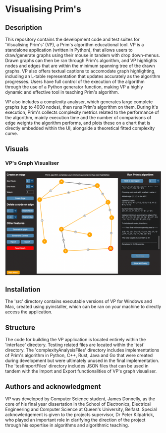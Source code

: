 # Visualising Prim's 


## Description
This repository contains the development code and test suites for 'Visualising Prim's' (VP), a Prim's algorithm educational tool. VP is a standalone application (written in Python), that allows users to draw/generate graphs using their mouse in tandem with drop down-menus. Drawn graphs can then be ran through Prim's algorithm, and VP highlights nodes and edges that are within the minimum spanning tree of the drawn graphs. VP also offers textual captions to accomodate graph highlighting, including an L-table representation that updates accurately as the algorithm progresses. Users have full control of the execution of the algorithm through the use of a Python generator function, making VP a highly dynamic and effective tool in teaching Prim's algorithm.

VP also includes a complexity analyser, which generates large complete graphs (up to 4000 nodes), then runs Prim's algorithm on them. During it's execution, Prim's collects complexity metrics related to the performance of the algorithm, mainly execution time and the number of comparisons of edge weights the algorithm performs, and plots these on a chart that is directly embedded within the UI, alongside a theoretical fitted complexity curve.


## Visuals
### VP's Graph Visualiser
![VP's Graph Visualiser](interface/images/VP%20graph%20visualiser.png)


## Installation
The 'src' directory contains executable versions of VP for Windows and Mac, created using pyinstaller, which can be ran on your machine to directly access the application. 


## Structure
The code for building the VP application is located entirely within the 'interface' directory. Testing related files are located within the 'test' directory. The 'complexityAnalysisFiles' directory includes implementations of Prim's algorithm in Python, C++, Rust, Java and Go that were created during development but were ultimately unused in the final implementation. The 'testImportFiles' directory includes JSON files that can be used in tandem with the Import and Export functionalities of VP's graph visualiser.


## Authors and acknowledgment
VP was developed by Computer Science student, James Donnelly, as the core of his final year dissertation in the School of Electronics, Electrical Engineering and Computer Science at Queen's University, Belfast. Special acknowledgement is given to the projects supervisor, Dr Peter Kilpatrick, who played an important role in clarifying the direction of the project through his expertise in algorithms and algorithmic teaching. 


